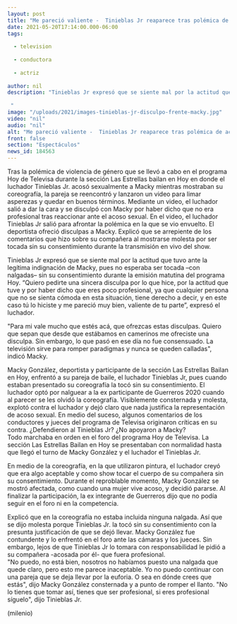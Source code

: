 ```yaml
---
layout: post
title: "Me pareció valiente -  Tinieblas Jr reaparece tras polémica de acoso en 'Hoy'; pide perdón a Macky"
date: 2021-05-20T17:14:00.000-06:00
tags:
  
  - television
  
  - conductora
  
  - actriz
  
author: nil
description: "Tinieblas Jr expresó que se siente mal por la actitud que tuvo ante la legítima indignación de Macky, pues no esperaba ser tocada –con nalgadas– sin su consentimiento durante la emisión matutina del programa Hoy.   "
image: "/uploads/2021/images-tinieblas-jr-disculpo-frente-macky.jpg"
video: "nil"
audio: "nil"
alt: "Me pareció valiente -  Tinieblas Jr reaparece tras polémica de acoso en 'Hoy'; pide perdón a Macky"
front: false
section: "Espectáculos"
news_id: 184563
---
```


Tras la polémica de violencia de género que se llevó a cabo en el programa Hoy de Televisa durante la sección Las Estrellas bailan en Hoy en donde el luchador Tinieblas Jr. acosó sexualmente a Macky mientras mostraban su coreografía, la pareja se reencontró y lanzaron un video para limar asperezas y quedar en buenos términos. Mediante un video, el luchador salió a dar la cara y se disculpó con Macky por haber dicho que no era profesional tras reaccionar ante el acoso sexual. En el video, el luchador Tinieblas Jr salió para afrontar la polémica en la que se vio envuelto. El deportista ofreció disculpas a Macky. Explicó que se arrepiente de los comentarios que hizo sobre su compañera al mostrarse molesta por ser tocada sin su consentimiento durante la transmisión en vivo del show. 

Tinieblas Jr expresó que se siente mal por la actitud que tuvo ante la legítima indignación de Macky, pues no esperaba ser tocada –con nalgadas– sin su consentimiento durante la emisión matutina del programa Hoy. “Quiero pedirte una sincera disculpa por lo que hice, por la actitud que tuve y por haber dicho que eres poco profesional, ya que cualquier persona que no se sienta cómoda en esta situación, tiene derecho a decir, y en este caso tú lo hiciste y me pareció muy bien, valiente de tu parte”, expresó el luchador. 

"Para mi vale mucho que estés acá, que ofrezcas estas disculpas. Quiero que sepan que desde que estábamos en camerinos me ofreciste una disculpa. Sin embargo, lo que pasó en ese día no fue consensuado. La televisión sirve para romper paradigmas y nunca se queden calladas", indicó Macky.  

Macky González, deportista y participante de la sección Las Estrellas Bailan en Hoy, enfrentó a su pareja de baile, el luchador Tinieblas Jr, pues cuando estaban presentado su coreografía la tocó sin su consentimiento. El luchador optó por nalguear a la ex participante de Guerreros 2020 cuando al parecer se les olvidó la coreografía. Visiblemente consternada y molesta, explotó contra el luchador y dejó claro que nada justifica la representación de acoso sexual. En medio del suceso, algunos comentarios de los conductores y jueces del programa de Televisa originaron críticas en su contra. ¿Defendieron al Tinieblas Jr? ¿No apoyaron a Macky?  
 Todo marchaba en orden en el foro del programa Hoy de Televisa. La sección Las Estrellas Bailan en Hoy se presentaban con normalidad hasta que llegó el turno de Macky González y el luchador el Tinieblas Jr. 

En medio de la coreografía, en la que utilizaron pintura, el luchador creyó que era algo aceptable y como show tocar el cuerpo de su compañera sin su consentimiento. Durante el reproblable momento, Macky González se mostró afectada, como cuando una mujer vive acoso, y decidió pararse. Al finalizar la participación, la ex integrante de Guerreros dijo que no podía seguir en el foro ni en la competencia. 

Explicó que en la coreografía no estaba incluida ninguna nalgada. Así que se dijo molesta porque Tinieblas Jr. la tocó sin su consentimiento con la presunta justificación de que se dejó llevar. Macky González fue contundente y lo enfrentó en el foro ante las cámaras y los jueces. Sin embargo, lejos de que Tinieblas Jr lo tomara con responsabilidad le pidió a su compañera -acosada por él- que fuera profesional.  
"No puedo, no está bien, nosotros no habíamos puesto una nalgada que quede claro, pero esto me parece inaceptable. Yo no puedo continuar con una pareja que se deja llevar por la euforia. O sea en dónde crees que estás", dijo Macky González consternada y a punto de romper el llanto. 
 "No lo tienes que tomar así, tienes que ser profesional, si eres profesional síguelo", dijo Tinieblas Jr.  

(milenio)